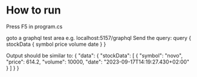 # How to run
Press F5 in program.cs

goto a graphql test area e.g. localhost:5157/graphql
Send the query:  query {
  stockData {
    symbol
    price
    volume
    date
  }
}

Output should be similar to:
{
  "data": {
    "stockData": [
      {
        "symbol": "novo",
        "price": 614.2,
        "volume": 10000,
        "date": "2023-09-17T14:19:27.430+02:00"
      }
    ]
  }
}
